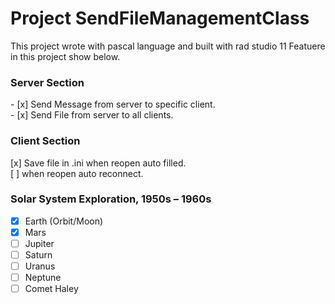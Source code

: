 # Project SendFileManagementClass

This project wrote with pascal language and built with rad studio 11
Featuere in this project show below.
<h3>Server Section</h3>
- [x] Send Message from server to specific client. <br />
- [x] Send File from server to all clients.

 

<h3>Client Section</h3>
[x] Save file in .ini when reopen auto filled. <br />
[ ] when reopen auto reconnect. 

### Solar System Exploration, 1950s – 1960s


- [x] Earth (Orbit/Moon)
- [x] Mars
- [ ] Jupiter
- [ ] Saturn
- [ ] Uranus
- [ ] Neptune
- [ ] Comet Haley
